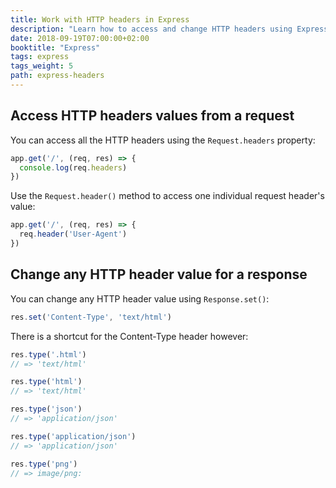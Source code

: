 ```yaml
---
title: Work with HTTP headers in Express
description: "Learn how to access and change HTTP headers using Express"
date: 2018-09-19T07:00:00+02:00
booktitle: "Express"
tags: express
tags_weight: 5
path: express-headers
---
```


## Access HTTP headers values from a request

You can access all the HTTP headers using the `Request.headers` property:

```js
app.get('/', (req, res) => {
  console.log(req.headers)
})
```

Use the `Request.header()` method to access one individual request header's value:

```js
app.get('/', (req, res) => {
  req.header('User-Agent')
})
```

## Change any HTTP header value for a response

You can change any HTTP header value using `Response.set()`:

```js
res.set('Content-Type', 'text/html')
```

There is a shortcut for the Content-Type header however:

```js
res.type('.html')
// => 'text/html'

res.type('html')
// => 'text/html'

res.type('json')
// => 'application/json'

res.type('application/json')
// => 'application/json'

res.type('png')
// => image/png:
```
